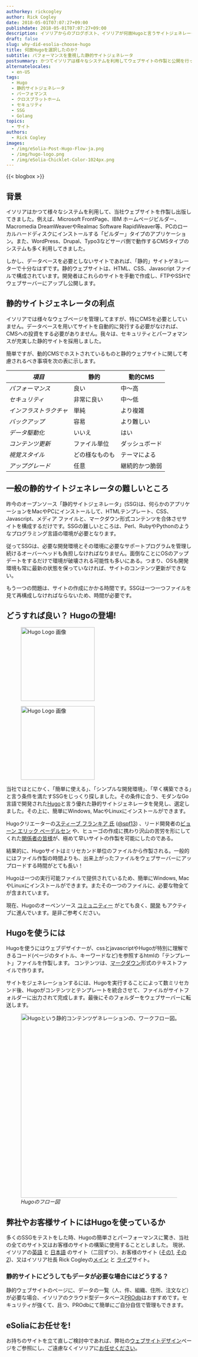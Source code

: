 ```yaml
---
authorkey: rickcogley
author: Rick Cogley
date: 2018-05-01T07:07:27+09:00
publishdate: 2018-05-01T07:07:27+09:00
description: イソリアからのブログポスト、イソリアが何故Hugoと言うサイトジェネレーターを選択したのか。
draft: false
slug: why-did-esolia-choose-hugo
title: 何故Hugoを選択したのか?
subtitle: パフォーマンスを重視した静的サイトジェネレータ
postsummary: かつてイソリアは様々なシステムを利用してウェブサイトの作製と公開を行ってきたが、最新のウェブサイト再構築プロジェクトに静的サイトゲネレーターHugoを選択した。ヒューゴは使いやすく、早いでけでなく、Mac、Windows、Linuxへのインストールと管理が容易である。
alternatelocales:
  - en-US
tags:
  - Hugo
  - 静的サイトジェネレータ
  - パーフォマンス
  - クロスプラットホーム
  - セキュリティ
  - SSG
  - Golang
topics:
  - サイト
authors:
  - Rick Cogley
images:
  - /img/eSolia-Post-Hugo-Flow-ja.png
  - /img/hugo-logo.png
  - /img/eSolia-Chicklet-Color-1024px.png  
---
```


{{< blogbox >}}

## 背景

イソリアはかつて様々なシステムを利用して、当社ウェブサイトを作製し出版してきました。例えば、Microsoft FrontPage、IBM ホームページビルダー、Macromedia DreamWeaverやRealmac Software RapidWeaver等、PCのローカルハードディスクにインストールする「ビルダー」タイプのアプリケーション。また、WordPress、Drupal、Typo3などサーバ側で動作するCMSタイプのシステムも多く利用してきました。

しかし、データベースを必要としないサイトであれば、「静的」サイトゲネレーターで十分なはずです。静的ウェブサイトは、HTML、CSS、Javascript ファイルで構成されています。開発者はこれらのサイトを手動で作成し、FTPやSSHでウェブサーバーにアップし公開します。

## 静的サイトジェネレータの利点

イソリアでは様々なウェブページを管理してますが、特にCMSを必要としていません。データベースを用いてサイトを自動的に発行する必要がなければ、CMSへの投資をする必要がありません。我々は、セキュリティとパーフォマンスが充実した静的サイトを採用しました。

簡単ですが、動的CMSでホストされているものと静的ウェブサイトに関して考慮されるべき事項を次の表に示します。

_項目_  |静的    | 動的CMS
----------|----------|------
_パフォーマンス_    |良い       |中〜高
_セキュリティ_       |非常に良い    |中〜低
_インフラストラクチャ_       |単純    |より複雑
_バックアップ_     |容易     |より難しい
_データ駆動化_  |いいえ     |はい
_コンテンツ更新_  |ファイル単位    |ダッシュボード
_視覚スタイル_   | どの様なものも   |テーマによる
_アップグレード_    |任意   |継続的かつ脆弱

## 一般の静的サイトジェネレータの難しいところ

昨今のオープンソース「静的サイトジェネレータ」(SSG)は、何らかのアプリケーションをMacやPCにインストールして、HTMLテンプレート、CSS、Javascript、メディア ファイルと、マークダウン形式コンテンツを合体させサイトを構成するだけです。SSGの難しいところは、Perl、RubyやPythonのようなプログラミング言語の環境が必要となります。

従ってSSGは、必要な開発環境とその環境に必要なサポートプログラムを管理し続けるオーバーヘッドも負担しなければなりません。面倒なことにOSのアップデートをするだけで環境が破壊される可能性も多いにある。つまり、OSも開発環境も常に最新の状態を保っていなければ、サイトのコンテンツ更新ができない。

もう一つの問題は、サイトの作成にかかる時間です。SSGは一つ一つファイルを見て再構成しなければならないため、時間が必要です。

## どうすれば良い？ Hugoの登場!

<figure class="is-pulled-right is-hidden-mobile">
<img class="" width="200" data-caption="Hugo Logo" alt="Hugo Logo 画像" src="/img/hugo-logo.png" >
</figure>

<figure class="is-hidden-tablet">
<img class="" width="200" data-caption="Hugo Logo" alt="Hugo Logo 画像" src="/img/hugo-logo.png" >
</figure>

当社ではとにかく、「簡単に使える」、「シンプルな開発環境」、「早く構築できる」と言う条件を満たすSSGをじっくり探しました。その条件に合う、モダンなGo言語で開発された[Hugo](http://gohugo.io)と言う優れた静的サイトジェネレータを発見し、選定しました。その上に、簡単にWindows, MacやLinuxにインストールができます。

Hugoクリエーターの[スティーブ フランキア 氏](http://spf13.com) ([@spf13](https://github.com/spf13)) 、リード開発者の[ビョーン エリック ペーデルセン](http://bepsays.com/en/) や、ヒューゴの作成に携わり沢山の苦労を形にしてくれた[関係者の皆様](https://github.com/spf13/hugo/graphs/contributors)が、極めて早いサイトの作製を可能にしたのである。

結果的に、Hugoサイトはミリセカンド単位のファイルから作製される。一般的にはファイル作製の時間よりも、出来上がったファイルをウェブサーバーにアップロードする時間がとても長い！

Hugoは一つの実行可能ファイルで提供されているため、簡単にWindows, MacやLinuxにインストールができます。またその一つのファイルに、必要な物全てが含まれています。

現在、Hugoのオーペンソース [コミュニティー](http://discuss.gohugo.io/latest) がとても良く、[開発](https://github.com/gohugoio) もアクティブに進んでいます。是非ご参考ください。

## Hugoを使うには

Hugoを使うにはウェブデザイナーが、cssとjavascriptやHugoが特別に理解できるコード(ページのタイトル、キーワードなど)を参照するhtmlの「テンプレート」ファイルを作製します。
コンテンツは、[マークダウン](http://daringfireball.net/projects/markdown/)形式のテキストファイルで作ります。

サイトをジェネレーションするには、Hugoを実行することによって数ミリセカンド後、Hugoがコンテンツとテンプレートを統合させて、ファイルがサイトフォルダーに出力されて完成します。最後にそのフォルダーをウェブサーバーに転送します。

<figure class="image-container">
<img class="materialboxed responsive-img" width="500" data-caption="Hugoフロー図" alt="Hugoという静的コンテンツゲネレーションの、ワークフロー図。" src="/img/eSolia-Post-Hugo-Flow-ja.png" >
<figcaption><em>Hugoのフロー図</em></figcaption>
</figure>

## 弊社やお客様サイトにはHugoを使っているか

多くのSSGをテストをした時、Hugoの簡単さとパーフォーマンスに驚き、当社の全てのサイト又はお客様のサイトの構築に使用することとしました。
現状、イソリアの[英語](http://esolia.com) と [日本語](http://esolia.co.jp) のサイト（二回ずつ）、お客様のサイト ([その1](http://j-vad.jp/), [その2](http://j-pvad.jp/))、又はイソリア社長 Rick Cogleyの[メイン](https://rick.cogley.info/) と [ライブ](http://live.cogley.info/)サイト。

### 静的サイトにどうしてもデータが必要な場合にはどうする？

静的ウェブサイトのページに、データの一覧（人、件、組織、住所、注文など）が必要な場合、イソリアのクラウド型データベース[PROdb](/prodb)はおすすめです。セキュリティが強くて、且つ、PROdbにて簡単にご自分自信で管理もできます。

## eSoliaにお任せを!

お持ちのサイトを立て直しご検討中であれば、弊社の[ウェブサイトデザイン](/website-design)ページをご参照にし、ご遠慮なくイソリアに[お任せください](http://esolia.co.jp/info-request)。

